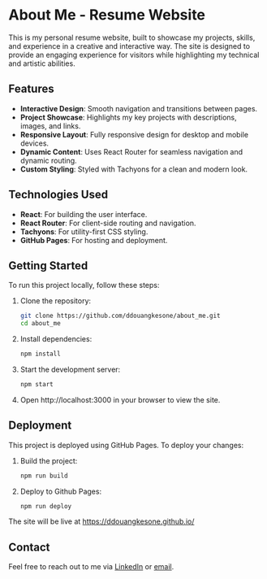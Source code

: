 # About Me - Resume Website

This is my personal resume website, built to showcase my projects, skills, and experience in a creative and interactive way. The site is designed to provide an engaging experience for visitors while highlighting my technical and artistic abilities.

## Features

- **Interactive Design**: Smooth navigation and transitions between pages.
- **Project Showcase**: Highlights my key projects with descriptions, images, and links.
- **Responsive Layout**: Fully responsive design for desktop and mobile devices.
- **Dynamic Content**: Uses React Router for seamless navigation and dynamic routing.
- **Custom Styling**: Styled with Tachyons for a clean and modern look.

## Technologies Used

- **React**: For building the user interface.
- **React Router**: For client-side routing and navigation.
- **Tachyons**: For utility-first CSS styling.
- **GitHub Pages**: For hosting and deployment.

## Getting Started

To run this project locally, follow these steps:

1. Clone the repository:
   ```bash
   git clone https://github.com/ddouangkesone/about_me.git
   cd about_me
   ```

2. Install dependencies:
    ```bash
    npm install
    ```

3. Start the development server:
   ```bash
   npm start
   ```
   
4. Open http://localhost:3000 in your browser to view the site.

## Deployment
This project is deployed using GitHub Pages. To deploy your changes:

1. Build the project:
    ```bash
    npm run build
    ```
    
2. Deploy to Github Pages:
    ```bash
    npm run deploy
    ```

The site will be live at https://ddouangkesone.github.io/

## Contact

Feel free to reach out to me via [LinkedIn](https://www.linkedin.com/in/ddouangkesone/) or [email](mailto:ddouangkesone@gmail.com).
